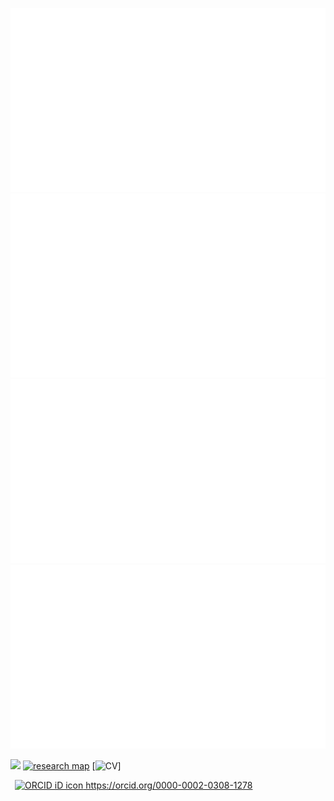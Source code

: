 ![](generated/languages.svg#gh-dark-mode-only)
![](generated/languages.svg#gh-light-mode-only)
![](generated/overview.svg#gh-dark-mode-only)
![](generated/overview.svg#gh-light-mode-only)

<!--
[![wakatime](https://wakatime.com/badge/user/cc163315-2340-4910-bf0e-56d030d0986e.svg)](https://wakatime.com/@cc163315-2340-4910-bf0e-56d030d0986e) 
-->

[![](https://img.shields.io/badge/Quang--Thanh%20Tran-Google%20Scholar-red)](https://scholar.google.com/citations?hl=en&user=rWZJIlwAAAAJ) [![research map](https://img.shields.io/badge/Research-Map-green)](https://researchmap.jp/tranquangthanh) [![CV](https://thanhqtran.github.io/cv/)]

</a>
    <a
    id="cy-effective-orcid-url"
    class="underline"
     href="https://orcid.org/0000-0002-0308-1278"
     target="orcid.widget"
     rel="me noopener noreferrer"
     style="vertical-align: top">
     <img
        src="https://orcid.org/sites/default/files/images/orcid_16x16.png"
        style="width: 1em; margin-inline-start: 0.5em"
        alt="ORCID iD icon"/>
      https://orcid.org/0000-0002-0308-1278
    </a>
